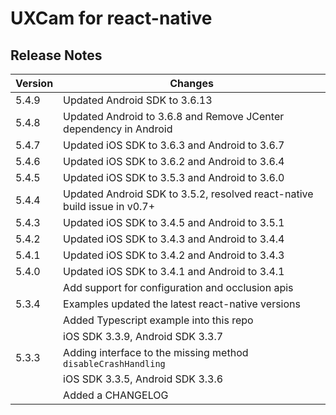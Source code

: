 # UXCam for react-native


## Release Notes ##

Version | Changes
------- | ----------
5.4.9 | Updated Android SDK to 3.6.13
5.4.8 | Updated Android to 3.6.8 and Remove JCenter dependency in Android
5.4.7 | Updated iOS SDK to 3.6.3 and Android to 3.6.7
5.4.6 | Updated iOS SDK to 3.6.2 and Android to 3.6.4
5.4.5 | Updated iOS SDK to 3.5.3 and Android to 3.6.0
5.4.4 | Updated Android SDK to 3.5.2, resolved react-native build issue in v0.7+
5.4.3	| Updated iOS SDK to 3.4.5 and Android to 3.5.1
5.4.2	| Updated iOS SDK to 3.4.3 and Android to 3.4.4
5.4.1	| Updated iOS SDK to 3.4.2 and Android to 3.4.3
5.4.0	| Updated iOS SDK to 3.4.1 and Android to 3.4.1
		| Add support for configuration and occlusion apis
5.3.4	| Examples updated the latest react-native versions
		| Added Typescript example into this repo
		| iOS SDK 3.3.9, Android SDK 3.3.7
5.3.3	| Adding interface to the missing method `disableCrashHandling`
		| iOS SDK 3.3.5, Android SDK 3.3.6
		| Added a CHANGELOG

